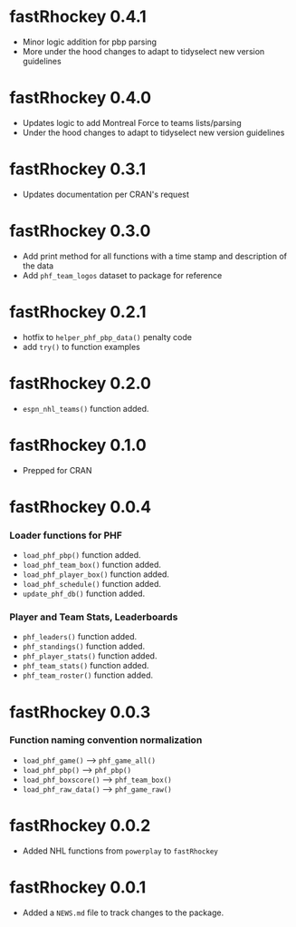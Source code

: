 # **fastRhockey 0.4.1**

* Minor logic addition for pbp parsing
* More under the hood changes to adapt to tidyselect new version guidelines

# **fastRhockey 0.4.0**

* Updates logic to add Montreal Force to teams lists/parsing
* Under the hood changes to adapt to tidyselect new version guidelines

# **fastRhockey 0.3.1**

* Updates documentation per CRAN's request

# **fastRhockey 0.3.0**

* Add print method for all functions with a time stamp and description of the data
* Add `phf_team_logos` dataset to package for reference

# **fastRhockey 0.2.1**

* hotfix to `helper_phf_pbp_data()` penalty code
* add `try()` to function examples

# **fastRhockey 0.2.0**

* `espn_nhl_teams()` function added.

# **fastRhockey 0.1.0**

* Prepped for CRAN

# **fastRhockey 0.0.4**

### Loader functions for PHF

* `load_phf_pbp()` function added.
* `load_phf_team_box()` function added.
* `load_phf_player_box()` function added.
* `load_phf_schedule()` function added.
* `update_phf_db()` function added.

### Player and Team Stats, Leaderboards

* `phf_leaders()` function added.
* `phf_standings()` function added.
* `phf_player_stats()` function added.
* `phf_team_stats()` function added.
* `phf_team_roster()` function added.

# **fastRhockey 0.0.3**

### Function naming convention normalization

* `load_phf_game()` --> `phf_game_all()`
* `load_phf_pbp()` --> `phf_pbp()`
* `load_phf_boxscore()` --> `phf_team_box()`
* `load_phf_raw_data()` --> `phf_game_raw()`

# **fastRhockey 0.0.2**

* Added NHL functions from `powerplay` to `fastRhockey`

# **fastRhockey 0.0.1**

* Added a `NEWS.md` file to track changes to the package.

